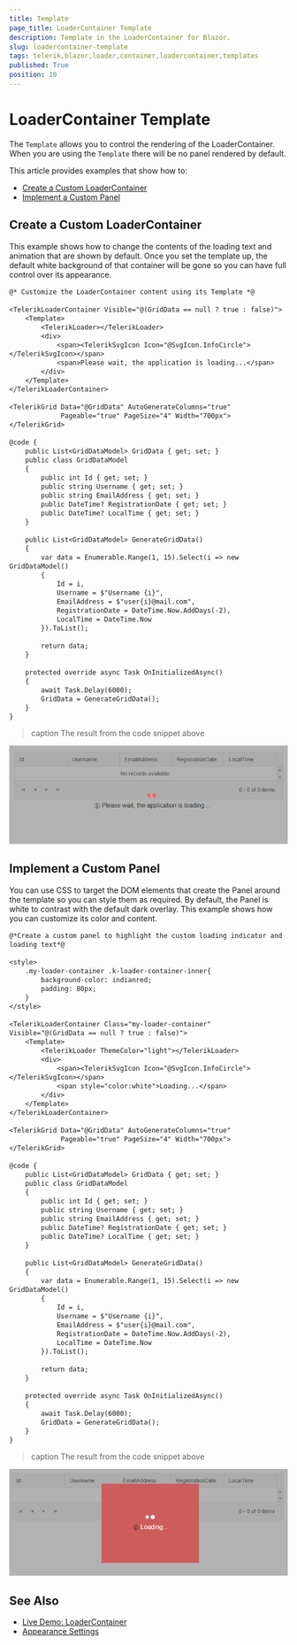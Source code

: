 ```yaml
---
title: Template
page_title: LoaderContainer Template
description: Template in the LoaderContainer for Blazor.
slug: loadercontainer-template
tags: telerik,blazor,loader,container,loadercontainer,templates
published: True
position: 10
---
```


# LoaderContainer Template

The `Template` allows you to control the rendering of the LoaderContainer. When you are using the `Template` there will be no panel rendered by default.

This article provides examples that show how to:

* [Create a Custom LoaderContainer](#create-a-custom-loadercontainer)
* [Implement a Custom Panel](#implement-a-custom-panel)


## Create a Custom LoaderContainer

This example shows how to change the contents of the loading text and animation that are shown by default. Once you set the template up, the default white background of that container will be gone so you can have full control over its appearance.

````RAZOR
@* Customize the LoaderContainer content using its Template *@

<TelerikLoaderContainer Visible="@(GridData == null ? true : false)">
    <Template>
        <TelerikLoader></TelerikLoader>
        <div>
            <span><TelerikSvgIcon Icon="@SvgIcon.InfoCircle"></TelerikSvgIcon></span>
            <span>Please wait, the application is loading...</span>
        </div>
    </Template>
</TelerikLoaderContainer>

<TelerikGrid Data="@GridData" AutoGenerateColumns="true"
             Pageable="true" PageSize="4" Width="700px">
</TelerikGrid>

@code {
    public List<GridDataModel> GridData { get; set; }
    public class GridDataModel
    {
        public int Id { get; set; }
        public string Username { get; set; }
        public string EmailAddress { get; set; }
        public DateTime? RegistrationDate { get; set; }
        public DateTime? LocalTime { get; set; }
    }

    public List<GridDataModel> GenerateGridData()
    {
        var data = Enumerable.Range(1, 15).Select(i => new GridDataModel()
        {
            Id = i,
            Username = $"Username {i}",
            EmailAddress = $"user{i}@mail.com",
            RegistrationDate = DateTime.Now.AddDays(-2),
            LocalTime = DateTime.Now
        }).ToList();

        return data;
    }

    protected override async Task OnInitializedAsync()
    {
        await Task.Delay(6000);
        GridData = GenerateGridData();
    }
}
````

>caption The result from the code snippet above

![Blazor Loadercontainer Template Basic](images/loadercontainer-template-basic.png)

## Implement a Custom Panel

You can use CSS to target the DOM elements that create the Panel around the template so you can style them as required. By default, the Panel is white to contrast with the default dark overlay. This example shows how you can customize its color and content.


````RAZOR
@*Create a custom panel to highlight the custom loading indicator and loading text*@

<style>
    .my-loader-container .k-loader-container-inner{
        background-color: indianred;
        padding: 80px;
    }
</style>

<TelerikLoaderContainer Class="my-loader-container" Visible="@(GridData == null ? true : false)">
    <Template>
        <TelerikLoader ThemeColor="light"></TelerikLoader>
        <div>
            <span><TelerikSvgIcon Icon="@SvgIcon.InfoCircle"></TelerikSvgIcon></span>
            <span style="color:white">Loading...</span>
        </div>
    </Template>
</TelerikLoaderContainer>

<TelerikGrid Data="@GridData" AutoGenerateColumns="true"
             Pageable="true" PageSize="4" Width="700px">
</TelerikGrid>

@code {
    public List<GridDataModel> GridData { get; set; }
    public class GridDataModel
    {
        public int Id { get; set; }
        public string Username { get; set; }
        public string EmailAddress { get; set; }
        public DateTime? RegistrationDate { get; set; }
        public DateTime? LocalTime { get; set; }
    }

    public List<GridDataModel> GenerateGridData()
    {
        var data = Enumerable.Range(1, 15).Select(i => new GridDataModel()
        {
            Id = i,
            Username = $"Username {i}",
            EmailAddress = $"user{i}@mail.com",
            RegistrationDate = DateTime.Now.AddDays(-2),
            LocalTime = DateTime.Now
        }).ToList();

        return data;
    }

    protected override async Task OnInitializedAsync()
    {
        await Task.Delay(6000);
        GridData = GenerateGridData();
    }
}
````

>caption The result from the code snippet above

![Blazor Loadercontainer Template Custom Panel](images/loadercontainer-template-custom-panel.png)

## See Also

  * [Live Demo: LoaderContainer](https://demos.telerik.com/blazor-ui/loadercontainer/overview)
  * [Appearance Settings](slug:loadercontainer-appearance)
   
